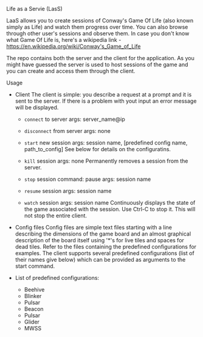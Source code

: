 Life as a Servie (LasS)

LaaS allows you to create sessions of Conway's Game Of Life
(also known simply as Life) and watch them progress over time.
You can also browse through other user's sessions and observe them.
In case you don't know what Game Of Life is, here's a
wikipedia link - https://en.wikipedia.org/wiki/Conway's_Game_of_Life

The repo contains both the server and the client for the application.
As you might have guessed the server is used to host sessions of the game
and you can create and access them through the client.

Usage

* Client
    The client is simple: you describe a request at a prompt and it is sent to
    the server. If there is a problem with yout input an error message will be
    displayed.

    - `connect` to server
      args: server_name@ip

    - `disconnect` from server
      args: none

    - `start` new session
      args: session name, [predefined config name, path_to_config]
      See below for details on the configuratins.

    - `kill` session
      args: none
      Permanently removes a session from the server.

    - `stop` session
      command: pause
      args: session name

    - `resume` session
      args: session name

    - `watch` session
      args: session name
      Continuously displays the state of the game associated with the session.
      Use Ctrl-C to stop it. This will not stop the entire client.

* Config files
      Config files are simple text files starting with a line describing
      the dimensions of the game board and an almost graphical description
      of the board itself using '*'s for live tiles and spaces for dead tiles.
      Refer to the files containing the predefined configurations for examples.
      The client supports several predefined configurations (list of their
      names give below) which can be provided as arguments to the start
      command.


* List of predefined configurations:
    - Beehive
    - Blinker
    - Pulsar
    - Beacon
    - Pulsar
    - Glider
    - MWSS

